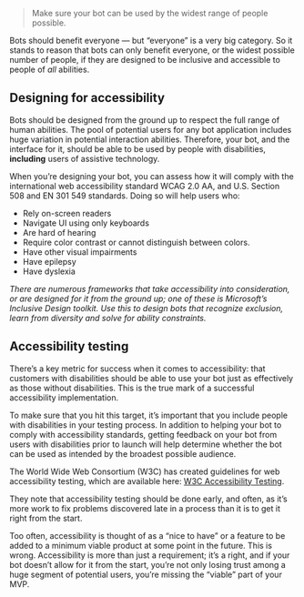 > Make sure your bot can be used by the widest range of people possible. 

Bots should benefit everyone — but “everyone” is a very big category. So it stands to reason that bots can only benefit everyone, or the widest possible number of people, if they are designed to be inclusive and accessible to people of *all* abilities.

## Designing for accessibility

Bots should be designed from the ground up to respect the full range of human abilities. The pool of potential users for any bot application includes huge variation in potential interaction abilities. Therefore, your bot, and the interface for it, should be able to be used by people with disabilities, __including__ users of assistive technology. 

When you’re designing your bot, you can assess how it will comply with the international web accessibility standard WCAG 2.0 AA, and U.S. Section 508 and EN 301 549 standards. Doing so will help users who: 

- Rely on-screen readers
- Navigate UI using only keyboards
- Are hard of hearing
- Require color contrast or cannot distinguish between colors.
- Have other visual impairments
- Have epilepsy
- Have dyslexia

*There are numerous frameworks that take accessibility into consideration, or are designed for it from the ground up; one of these is Microsoft’s Inclusive Design toolkit. Use this to design bots that recognize exclusion, learn from diversity and solve for ability constraints.*

## Accessibility testing

There’s a key metric for success when it comes to accessibility: that customers with disabilities should be able to use your bot just as effectively as those without disabilities. This is the true mark of a successful accessibility implementation. 

To make sure that you hit this target, it’s important that you include people with disabilities in your testing process. In addition to helping your bot to comply with accessibility standards, getting feedback on your bot from users with disabilities prior to launch will help determine whether the bot can be used as intended by the broadest possible audience.

The World Wide Web Consortium (W3C) has created guidelines for web accessibility testing, which are available here: [W3C Accessibility Testing](https://www.w3.org/wiki/Accessibility_testing "W3C Accessibility Testing").

They note that accessibility testing should be done early, and often, as it’s more work to fix problems discovered late in a process than it is to get it right from the start.

Too often, accessibility is thought of as a “nice to have” or a feature to be added to a minimum viable product at some point in the future. This is wrong. Accessibility is more than just a requirement; it’s a right, and if your bot doesn’t allow for it from the start, you’re not only losing trust among a huge segment of potential users,  you’re missing the “viable” part of your MVP.